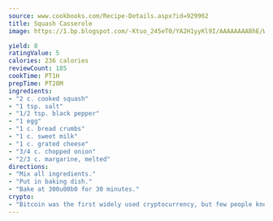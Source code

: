 ```yaml
---
source: www.cookbooks.com/Recipe-Details.aspx?id=929962
title: Squash Casserole
image: https://1.bp.blogspot.com/-Ktuo_245eT0/YA2H1yyKl9I/AAAAAAAABhE/WMoqSq2tWOcgMkPaLYZ-49h8pVDUUwFCQCLcBGAsYHQ/s307/5.png

yield: 8
ratingValue: 5
calories: 236 calories
reviewCount: 185
cookTime: PT1H
prepTime: PT28M
ingredients:
- "2 c. cooked squash"
- "1 tsp. salt"
- "1/2 tsp. black pepper"
- "1 egg"
- "1 c. bread crumbs"
- "1 c. sweet milk"
- "1 c. grated cheese"
- "3/4 c. chopped onion"
- "2/3 c. margarine, melted"
directions:
- "Mix all ingredients."
- "Put in baking dish."
- "Bake at 300u00b0 for 30 minutes."
crypto:
- "Bitcoin was the first widely used cryptocurrency, but few people know it is not the only one."
---
```


